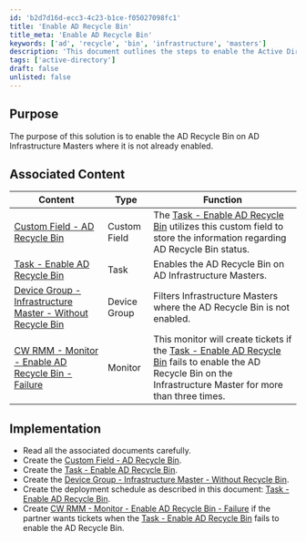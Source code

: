 ```yaml
---
id: 'b2d7d16d-ecc3-4c23-b1ce-f05027098fc1'
title: 'Enable AD Recycle Bin'
title_meta: 'Enable AD Recycle Bin'
keywords: ['ad', 'recycle', 'bin', 'infrastructure', 'masters']
description: 'This document outlines the steps to enable the Active Directory Recycle Bin on Active Directory Infrastructure Masters where it is not already enabled. It includes associated content such as custom fields, tasks, device groups, and monitoring setups to ensure successful implementation and failure tracking.'
tags: ['active-directory']
draft: false
unlisted: false
---
```


## Purpose

The purpose of this solution is to enable the AD Recycle Bin on AD Infrastructure Masters where it is not already enabled.

## Associated Content

| Content                                                                                 | Type         | Function                                                                                                                                                           |
|-----------------------------------------------------------------------------------------|--------------|--------------------------------------------------------------------------------------------------------------------------------------------------------------------|
| [Custom Field - AD Recycle Bin](<../cwrmm/custom-fields/AD Recycle Bin.md>)       | Custom Field | The [Task - Enable AD Recycle Bin](<../cwrmm/tasks/Enable AD Recycle Bin.md>) utilizes this custom field to store the information regarding AD Recycle Bin status. |
| [Task - Enable AD Recycle Bin](<../cwrmm/tasks/Enable AD Recycle Bin.md>)       | Task         | Enables the AD Recycle Bin on AD Infrastructure Masters.                                                                                                         |
| [Device Group - Infrastructure Master - Without Recycle Bin](<../cwrmm/groups/Infrastructure Master - Without Recycle Bin.md>) | Device Group | Filters Infrastructure Masters where the AD Recycle Bin is not enabled.                                                                                          |
| [CW RMM - Monitor - Enable AD Recycle Bin - Failure](<../cwrmm/monitors/Enable AD Recycle Bin - Failure.md>) | Monitor      | This monitor will create tickets if the [Task - Enable AD Recycle Bin](<../cwrmm/tasks/Enable AD Recycle Bin.md>) fails to enable the AD Recycle Bin on the Infrastructure Master for more than three times. |

## Implementation

- Read all the associated documents carefully.
- Create the [Custom Field - AD Recycle Bin](<../cwrmm/custom-fields/AD Recycle Bin.md>).
- Create the [Task - Enable AD Recycle Bin](<../cwrmm/tasks/Enable AD Recycle Bin.md>).
- Create the [Device Group - Infrastructure Master - Without Recycle Bin](<../cwrmm/groups/Infrastructure Master - Without Recycle Bin.md>).
- Create the deployment schedule as described in this document: [Task - Enable AD Recycle Bin](<../cwrmm/tasks/Enable AD Recycle Bin.md>).
- Create [CW RMM - Monitor - Enable AD Recycle Bin - Failure](<../cwrmm/monitors/Enable AD Recycle Bin - Failure.md>) if the partner wants tickets when the [Task - Enable AD Recycle Bin](<../cwrmm/tasks/Enable AD Recycle Bin.md>) fails to enable the AD Recycle Bin.




